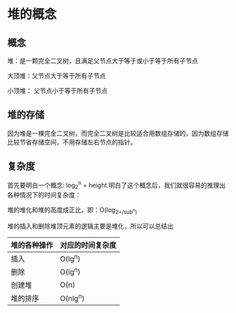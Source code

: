 # 堆的概念

## 概念

堆：是一颗完全二叉树，且满足父节点大于等于或小于等于所有子节点

大顶堆：父节点大于等于所有子节点

小顶堆： 父节点小于等于所有子节点

## 堆的存储

因为堆是一棵完全二叉树，而完全二叉树是比较适合用数组存储的，因为数组存储比较节省存储空间，不用存储左右节点的指针。

## 复杂度

首先要明白一个概念: log<sub>2</sub><sup>n</sup> = height.明白了这个概念后，我们就很容易的推理出各种情况下的时间复杂度：

堆的堆化和堆的高度成正比，即：O(log<sub>2</sub<sup>n</sup>)

堆的插入和删除堆顶元素的逻辑主要是堆化，所以可以总结出

| 堆的各种操作 | 对应的时间复杂度           |
| ------ | ------------------ |
| 插入     | O(lg<sup>n</sup>)  |
| 删除     | O(lg<sup>n</sup>)  |
| 创建堆    | O(n)               |
| 堆的排序   | O(nlg<sup>n</sup>) |

